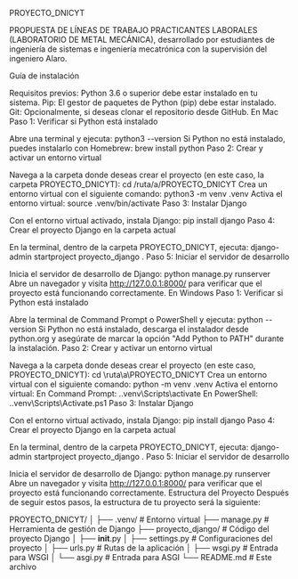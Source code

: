 PROYECTO_DNICYT

PROPUESTA DE LÍNEAS DE TRABAJO PRACTICANTES LABORALES (LABORATORIO DE METAL MECÁNICA), desarrollado por estudiantes de ingeniería de sistemas e ingeniería mecatrónica con la supervisión del ingeniero Alaro.

Guía de instalación

Requisitos previos:
Python 3.6 o superior debe estar instalado en tu sistema.
Pip: El gestor de paquetes de Python (pip) debe estar instalado.
Git: Opcionalmente, si deseas clonar el repositorio desde GitHub.
En Mac
Paso 1: Verificar si Python está instalado

Abre una terminal y ejecuta:
python3 --version
Si Python no está instalado, puedes instalarlo con Homebrew:
brew install python
Paso 2: Crear y activar un entorno virtual

Navega a la carpeta donde deseas crear el proyecto (en este caso, la carpeta PROYECTO_DNICYT):
cd /ruta/a/PROYECTO_DNICYT
Crea un entorno virtual con el siguiente comando:
python3 -m venv .venv
Activa el entorno virtual:
source .venv/bin/activate
Paso 3: Instalar Django

Con el entorno virtual activado, instala Django:
pip install django
Paso 4: Crear el proyecto Django en la carpeta actual

En la terminal, dentro de la carpeta PROYECTO_DNICYT, ejecuta:
django-admin startproject proyecto_django .
Paso 5: Iniciar el servidor de desarrollo

Inicia el servidor de desarrollo de Django:
python manage.py runserver
Abre un navegador y visita http://127.0.0.1:8000/ para verificar que el proyecto está funcionando correctamente.
En Windows
Paso 1: Verificar si Python está instalado

Abre la terminal de Command Prompt o PowerShell y ejecuta:
python --version
Si Python no está instalado, descarga el instalador desde python.org y asegúrate de marcar la opción "Add Python to PATH" durante la instalación.
Paso 2: Crear y activar un entorno virtual

Navega a la carpeta donde deseas crear el proyecto (en este caso, PROYECTO_DNICYT):
cd \ruta\a\PROYECTO_DNICYT
Crea un entorno virtual con el siguiente comando:
python -m venv .venv
Activa el entorno virtual:
En Command Prompt:
.\.venv\Scripts\activate
En PowerShell:
.\.venv\Scripts\Activate.ps1
Paso 3: Instalar Django

Con el entorno virtual activado, instala Django:
pip install django
Paso 4: Crear el proyecto Django en la carpeta actual

En la terminal, dentro de la carpeta PROYECTO_DNICYT, ejecuta:
django-admin startproject proyecto_django .
Paso 5: Iniciar el servidor de desarrollo

Inicia el servidor de desarrollo de Django:
python manage.py runserver
Abre un navegador y visita http://127.0.0.1:8000/ para verificar que el proyecto está funcionando correctamente.
Estructura del Proyecto
Después de seguir estos pasos, la estructura de tu proyecto será la siguiente:

PROYECTO_DNICYT/
│
├── .venv/                 # Entorno virtual
├── manage.py              # Herramienta de gestión de Django
├── proyecto_django/       # Código del proyecto Django
│   ├── __init__.py
│   ├── settings.py        # Configuraciones del proyecto
│   ├── urls.py            # Rutas de la aplicación
│   ├── wsgi.py            # Entrada para WSGI
│   └── asgi.py            # Entrada para ASGI
└── README.md              # Este archivo
